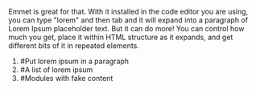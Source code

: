 Emmet is great for that. With it installed in the code editor you are using, you can type "lorem" and then tab and it will expand into a paragraph of Lorem Ipsum placeholder text. But it can do more! You can control how much you get, place it within HTML structure as it expands, and get different bits of it in repeated elements.

1. #Put lorem ipsum in a paragraph
2. #A list of lorem ipsum
3. #Modules with fake content
